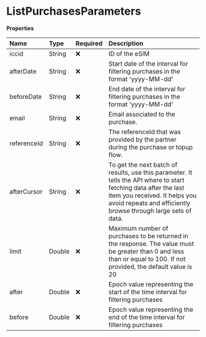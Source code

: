 # ListPurchasesParameters

**Properties**

| Name        | Type   | Required | Description                                                                                                                                                                                                         |
| :---------- | :----- | :------- | :------------------------------------------------------------------------------------------------------------------------------------------------------------------------------------------------------------------ |
| iccid       | String | ❌       | ID of the eSIM                                                                                                                                                                                                      |
| afterDate   | String | ❌       | Start date of the interval for filtering purchases in the format 'yyyy-MM-dd'                                                                                                                                       |
| beforeDate  | String | ❌       | End date of the interval for filtering purchases in the format 'yyyy-MM-dd'                                                                                                                                         |
| email       | String | ❌       | Email associated to the purchase.                                                                                                                                                                                   |
| referenceId | String | ❌       | The referenceId that was provided by the partner during the purchase or topup flow.                                                                                                                                 |
| afterCursor | String | ❌       | To get the next batch of results, use this parameter. It tells the API where to start fetching data after the last item you received. It helps you avoid repeats and efficiently browse through large sets of data. |
| limit       | Double | ❌       | Maximum number of purchases to be returned in the response. The value must be greater than 0 and less than or equal to 100. If not provided, the default value is 20                                                |
| after       | Double | ❌       | Epoch value representing the start of the time interval for filtering purchases                                                                                                                                     |
| before      | Double | ❌       | Epoch value representing the end of the time interval for filtering purchases                                                                                                                                       |
